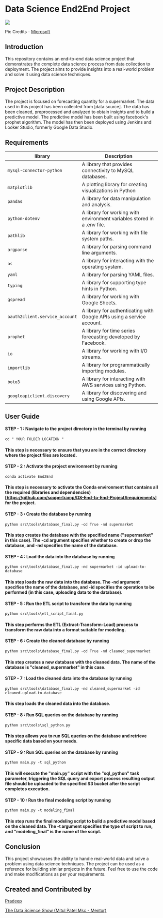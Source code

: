 # Data Science End2End Project

<p align="left">
    <img src="https://learn.microsoft.com/en-us/azure/architecture/data-science-process/media/lifecycle/tdsp-lifecycle2.png">

  Pic Credits - [Microsoft](https://learn.microsoft.com/en-us/azure/architecture/data-science-process/lifecycle)

## Introduction

This repository contains an end-to-end data science project that demonstrates the complete data science process from data collection to deployment. The project aims to provide insights into a real-world problem and solve it using data science techniques.

## Project Description

The project is focused on forecasting quantity for a supermarket. The data used in this project has been collected from [data source]. The data has been cleaned, preprocessed and analyzed to obtain insights and to build a predictive model. The predictive model has been built using facebook's prophet algorithm. The model has then been deployed using Jenkins and Looker Studio, formerly Google Data Studio.

## Requirements

| library | Description |
|---------| ----------- |
|`mysql-connector-python`| A library that provides connectivity to MySQL databases.|
|`matplotlib`| A plotting library for creating visualizations in Python|
|`pandas`| A library for data manipulation and analysis.|
`python-dotenv`| A library for working with environment variables stored in a .env file.
`pathlib`| A library for working with file system paths.
`argparse`| A library for parsing command line arguments.
`os`| A library for interacting with the operating system.
`yaml`| A library for parsing YAML files.
`typing`| A library for supporting type hints in Python.
`gspread`| A library for working with Google Sheets.
`oauth2client.service_account`| A library for authenticating with Google APIs using a service account.
`prophet`| A library for time series forecasting developed by Facebook.
`io`| A library for working with I/O streams.
`importlib`| A library for programmatically importing modules.
`boto3`| A library for interacting with AWS services using Python.
`googleapiclient.discovery`| A library for discovering and using Google APIs.

## User Guide

#### STEP - 1 : Navigate to the project directory in the terminal by running 

```cd " YOUR FOLDER LOCATION "``` 

#### This step is necessary to ensure that you are in the correct directory where the project files are located.

#### STEP - 2 : Activate the project environment by running 

```conda activate End2End``` 

#### This step is necessary to activate the Conda environment that contains all the required (libraries and dependencies)[https://github.com/soopertramp/DS-End-to-End-Project#requirements] for the project.

#### STEP - 3 : Create the database by running 

```python src\tools\database_final.py -cd True -nd supermarket``` 

#### This step creates the database with the specified name ("supermarket" in this case). The -cd argument specifies whether to create or drop the database, and -nd specifies the name of the database.

#### STEP - 4 : Load the data into the database by running 

```python src\tools\database_final.py -nd supermarket -id upload-to-database```

#### This step loads the raw data into the database. The -nd argument specifies the name of the database, and -id specifies the operation to be performed (in this case, uploading data to the database).

#### STEP - 5 : Run the ETL script to transform the data by running 

```python src\tools\etl_script_final.py```

#### This step performs the ETL (Extract-Transform-Load) process to transform the raw data into a format suitable for modeling.

#### STEP - 6 : Create the cleaned database by running 

```python src\tools\database_final.py -cd True -nd cleaned_supermarket``` 

#### This step creates a new database with the cleaned data. The name of the database is "cleaned_supermarket" in this case.

#### STEP - 7 : Load the cleaned data into the database by running 

```python src\tools\database_final.py -nd cleaned_supermarket -id cleaned-upload-to-database``` 

#### This step loads the cleaned data into the database.

#### STEP - 8 : Run SQL queries on the database by running 

```python src\tools\sql_python.py``` 

#### This step allows you to run SQL queries on the database and retrieve specific data based on your needs.

#### STEP - 9 : Run SQL queries on the database by running 

```python main.py -t sql_python``` 

#### This will execute the "main.py" script with the "sql_python" task parameter, triggering the SQL query and export process resulting output file should be uploaded to the specified S3 bucket after the script completes execution.

#### STEP - 10 : Run the final modeling script by running 

```python main.py -t modeling_final``` 

#### This step runs the final modeling script to build a predictive model based on the cleaned data. The -t argument specifies the type of script to run, and "modeling_final" is the name of the script.

## Conclusion

This project showcases the ability to handle real-world data and solve a problem using data science techniques. The project can be used as a reference for building similar projects in the future. Feel free to use the code and make modifications as per your requirements.

## Created and Contributed by

[Pradeep](https://www.linkedin.com/in/pradeepchandra-reddy-s-c/)

[The Data Science Show (Mitul Patel Msc - Mentor)](https://www.linkedin.com/in/mitul-patel2393/)

